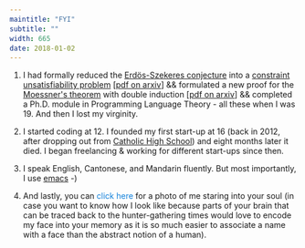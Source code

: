 ```yaml
---
maintitle: "FYI"
subtitle: ""
width: 665
date: 2018-01-02
---
```

1. I had formally reduced the [Erdös-Szekeres conjecture](http://www.openproblemgarden.org/op/erdos_szekeres_conjecture) into a [constraint unsatisfiability problem](https://en.wikipedia.org/wiki/Constraint_satisfaction_problem) [[pdf on arxiv](https://arxiv.org/abs/1511.02334)] && formulated a new proof for the [Moessner's theorem](http://mathworld.wolfram.com/MoessnersTheorem.html) with double induction [[pdf on arxiv](https://arxiv.org/abs/1602.01903)] && completed a Ph.D. module in Programming Language Theory - all these when I was 19. And then I lost my virginity.

2. I started coding at 12. I founded my first start-up at 16 (back in 2012, after dropping out from [Catholic High School](https://en.wikipedia.org/wiki/Catholic_High_School,_Singapore)) and eight months later it died. I began freelancing & working for different start-ups since then.

3. I speak English, Cantonese, and Mandarin fluently. But most importantly, I use [emacs](http://spacemacs.org/) -)

4. And lastly, you can <a id="clickHereDesu" style="color:rgb(18, 129, 219);cursor:pointer" onClick="showImages()">click here</a> for a photo of me staring into your soul (in case you want to know how I look like because parts of your brain that can be traced back to the hunter-gathering times would love to encode my face into your memory as it is so much easier to associate a name with a face than the abstract notion of a human).
<br/>
<br/>
<div id="images-desu" style="display:none">
<div style="text-align:center">
<img src="/img/Archy Wilhes.jpg" style="width:312px;max-width:100%">
</div>
<br/>
<br/>
<br/>
me when I was pitching to VCs:
<br/>
<br/>
<div style="text-align:center">
<img src="/img/Archy Wilhes1.jpg" style="width:400px;max-width:100%">
</div>
<br/>
<br/>
<br/>
me when I was pitching to VCs again, with more light this time:
<br/>
<br/>
<div style="text-align:center">
<img src="/img/Archy Wilhes1.5.jpg" style="width:400px;max-width:100%">
</div>
<br/>
<br/>
<br/>
and me when I was pushing code to production to fix a really horrible bug:
<br/>
<br/>
<div style="text-align:center">
<img src="/img/Archy Wilhes2.jpg" style="width:400px">
</div>
<br/>
<br/>
<br/>
Live Long and Prosper,<br/>
Archy Wilhes
</div>

<script>
function showImages(){
    var a = document.getElementById("images-desu")
    a.style.display = "block"
    var b = document.getElementById("clickHereDesu")
    b.style.color = "black"
    b.style.cursor = "default"
}
</script>
